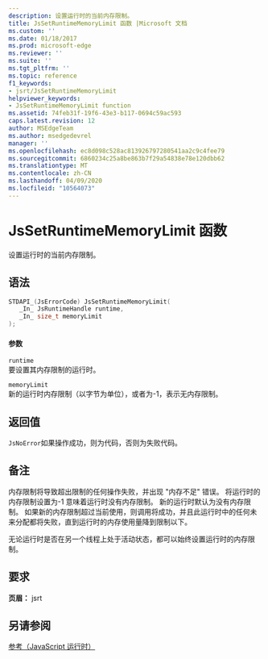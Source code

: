 ```yaml
---
description: 设置运行时的当前内存限制。
title: JsSetRuntimeMemoryLimit 函数 |Microsoft 文档
ms.custom: ''
ms.date: 01/18/2017
ms.prod: microsoft-edge
ms.reviewer: ''
ms.suite: ''
ms.tgt_pltfrm: ''
ms.topic: reference
f1_keywords:
- jsrt/JsSetRuntimeMemoryLimit
helpviewer_keywords:
- JsSetRuntimeMemoryLimit function
ms.assetid: 74feb31f-19f6-43e3-b117-0694c59ac593
caps.latest.revision: 12
author: MSEdgeTeam
ms.author: msedgedevrel
manager: ''
ms.openlocfilehash: ec8d098c528ac813926797280541aa2c9c4fee79
ms.sourcegitcommit: 6860234c25a8be863b7f29a54838e78e120dbb62
ms.translationtype: MT
ms.contentlocale: zh-CN
ms.lasthandoff: 04/09/2020
ms.locfileid: "10564073"
---
```

# JsSetRuntimeMemoryLimit 函数
设置运行时的当前内存限制。  
  
## 语法  
  
```cpp  
STDAPI_(JsErrorCode) JsSetRuntimeMemoryLimit(  
   _In_ JsRuntimeHandle runtime,  
   _In_ size_t memoryLimit  
);  
```  
  
#### 参数  
 `runtime`  
 要设置其内存限制的运行时。  
  
 `memoryLimit`  
 新的运行时内存限制（以字节为单位），或者为-1，表示无内存限制。  
  
## 返回值  
 `JsNoError`如果操作成功，则为代码，否则为失败代码。  
  
## 备注  
 内存限制将导致超出限制的任何操作失败，并出现 "内存不足" 错误。 将运行时的内存限制设置为-1 意味着运行时没有内存限制。 新的运行时默认为没有内存限制。 如果新的内存限制超过当前使用，则调用将成功，并且此运行时中的任何未来分配都将失败，直到运行时的内存使用量降到限制以下。  
  
 无论运行时是否在另一个线程上处于活动状态，都可以始终设置运行时的内存限制。  
  
## 要求  
 **页眉：** jsrt  
  
## 另请参阅  
 [参考（JavaScript 运行时）](../chakra-hosting/reference-javascript-runtime.md)
